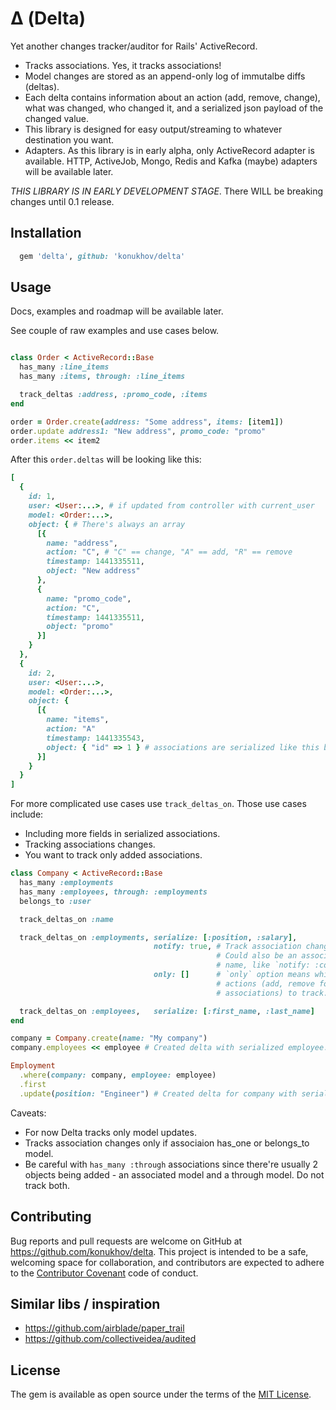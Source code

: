 # Δ (Delta)

Yet another changes tracker/auditor for Rails' ActiveRecord.

+ Tracks associations. Yes, it tracks associations!
+ Model changes are stored as an append-only log of immutalbe diffs (deltas).
+ Each delta contains information about an action (add, remove, change), what was changed, who changed it, and a serialized json payload of the changed value.
+ This library is designed for easy output/streaming to whatever destination you want.
+ Adapters. As this library is in early alpha, only ActiveRecord adapter is available. HTTP, ActiveJob, Mongo, Redis and Kafka (maybe) adapters will be available later.

*THIS LIBRARY IS IN EARLY DEVELOPMENT STAGE*. There WILL be breaking changes until 0.1 release.

## Installation

```ruby
  gem 'delta', github: 'konukhov/delta'
```

## Usage

Docs, examples and roadmap will be available later.

See couple of raw examples and use cases below.

```ruby

class Order < ActiveRecord::Base
  has_many :line_items
  has_many :items, through: :line_items

  track_deltas :address, :promo_code, :items
end

order = Order.create(address: "Some address", items: [item1])
order.update address1: "New address", promo_code: "promo"
order.items << item2
```

After this `order.deltas` will be looking like this:

```ruby
[
  {
    id: 1,
    user: <User:...>, # if updated from controller with current_user
    model: <Order:...>,
    object: { # There's always an array
      [{
        name: "address",
        action: "C", # "C" == change, "A" == add, "R" == remove
        timestamp: 1441335511,
        object: "New address"
      },
      {
        name: "promo_code",
        action: "C",
        timestamp: 1441335511,
        object: "promo"
      }]
    }
  },
  {
    id: 2,
    user: <User:...>,
    model: <Order:...>,
    object: {
      [{
        name: "items",
        action: "A"
        timestamp: 1441335543,
        object: { "id" => 1 } # associations are serialized like this by default
      }]
    }
  }
]
```

For more complicated use cases use `track_deltas_on`. Those use cases include:
+ Including more fields in serialized associations.
+ Tracking associations changes.
+ You want to track only added associations.

```ruby
class Company < ActiveRecord::Base
  has_many :employments
  has_many :employees, through: :employments
  belongs_to :user

  track_deltas_on :name

  track_deltas_on :employments, serialize: [:position, :salary],
                                notify: true, # Track association changes.
                                              # Could also be an association
                                              # name, like `notify: :company`.
                                only: []      # `only` option means which
                                              # actions (add, remove for
                                              # associations) to track.

  track_deltas_on :employees,   serialize: [:first_name, :last_name]
end

company = Company.create(name: "My company")
company.employees << employee # Created delta with serialized employee.

Employment
  .where(company: company, employee: employee)
  .first
  .update(position: "Engineer") # Created delta for company with serialized employemnt.
```

Caveats:
+ For now Delta tracks only model updates.
+ Tracks association changes only if associaion has_one or belongs_to model.
+ Be careful with `has_many :through` associations since there're usually 2 objects being added - an associated model and a through model. Do not track both.

## Contributing

Bug reports and pull requests are welcome on GitHub at https://github.com/konukhov/delta. This project is intended to be a safe, welcoming space for collaboration, and contributors are expected to adhere to the [Contributor Covenant](http://contributor-covenant.org) code of conduct.

## Similar libs / inspiration

+ https://github.com/airblade/paper_trail
+ https://github.com/collectiveidea/audited


## License

The gem is available as open source under the terms of the [MIT License](http://opensource.org/licenses/MIT).
